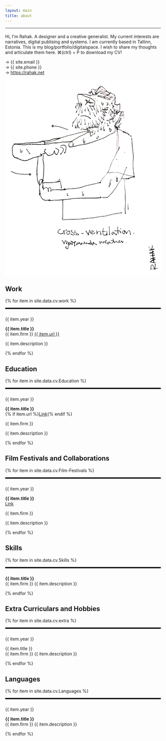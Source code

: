 ```yaml
---
layout: main
title: about
---
```

****
<h1 class="name" style="margin-top:0px;"></h1>

<div class="col-12 col-md-3 col-lg-6 intro">
<span class="penname">Hi, I'm Rahak.</span><span class="name"></span> A designer and a creative generalist. My current interests are narratives, digital publising and systems. I am currently based in Tallinn, Estonia.
<span class="penname">This is my blog/portfolio/digitalspace. I wish to share my thoughts and articulate them here. ⌘(ctrl) + P to download my CV!</span>
<p></p>
</div>

→ {{ site.email }}  
→ {{ site.phone }}  
→ https://rahak.net 

![self](img/Cross-Ventilation.png)
## Work
 {% for item in site.data.cv.work %}
 <div class="row">
    <div class="col-3 col-lg-3 col-md-3 col-sm-3" style="border-top:4px solid black;">
         <p style="padding:10px 0px 0px 0px;">{{ item.year }}</p>
    </div>
    <div class="col-9 col-lg-9 col-md-9 col-sm-9">
        <p><b>{{ item.title }}</b><br>
        {{ item.firm }} <a href="{{ item.url }}">{{ item.url }}</a></p>
        <p>{{ item.description }}</p>
     </div>
</div>
{% endfor %}

## Education
{% for item in site.data.cv.Education %}
 <div class="row">
    <div class="col-3 col-lg-3 col-md-3 col-sm-3" style="border-top:4px solid black;">
         <p style="padding:10px 0px 0px 0px;">{{ item.year }}</p>
    </div>
    <div class="col-9 col-lg-9 col-md-9 col-sm-9">
        <p><b>{{ item.title }}</b><br>{% if item.url %}<a href="{{ item.url }}">Link</a>{% endif %}</p>
        <p>{{ item.firm }}</p>
        <p>{{ item.description }}</p>
    </div>
</div>
{% endfor %}

## Film Festivals and Collaborations
{% for item in site.data.cv.Film-Festivals %}
 <div class="row">
    <div class="col-3 col-lg-3 col-md-3 col-sm-3" style="border-top:4px solid black;">
         <p style="padding:10px 0px 0px 0px;">{{ item.year }}</p>
    </div>
    <div class="col-9 col-lg-9 col-ms-9 col-sm-9">
        <p><b>{{ item.title }}</b><br><a href="{{ item.url }}">Link</a></p>
    <p>{{ item.firm }}</p>
        <p>{{ item.description }}</p>
    </div>
</div>
{% endfor %}

## Skills
{% for item in site.data.cv.Skills %}
 <div class="row">
    <div class="col-9 col-lg-3 col-md-3 col-sm-3" style="border-top:4px solid black;">
    </div>
    <div class="col-9 col-lg-9 col-md-9 col-sm-9">
        <p style="padding:10px 0px 0px 0px;"><b>{{ item.title }}</b><br>
        {{ item.firm }}
        {{ item.description }}</p>
    </div>
</div>
{% endfor %}

## Extra Curriculars and Hobbies
{% for item in site.data.cv.extra %}
 <div class="row">
    <div class="col-9 col-lg-3 col-md-3 col-sm-3" style="border-top:4px solid black;">
         <p style="padding:10px 0px 0px 0px;">{{ item.year }}</p>
    </div>
    <div class="col-9 col-lg-9 col-md-9 col-sm-9 d-flex">
        <p>{{ item.title }}<br>
        {{ item.firm }}
        {{ item.description }}</p>
    </div>
</div>
{% endfor %}

## Languages
{% for item in site.data.cv.Languages %}
 <div class="row">
    <div class="col-9 col-lg-3 col-md-3 col-sm-3" style="border-top:4px solid black;">
         <p style="padding:10px 0px 0px 0px;">{{ item.year }}</p>
    </div>
    <div class="col-9 col-lg-9 col-md-9 col-sm-9 d-flex">
        <p><b>{{ item.title }}</b><br>
        {{ item.firm }}
        {{ item.description }}</p>
    </div>
</div>
{% endfor %}





